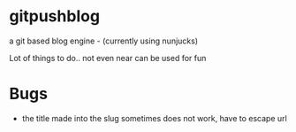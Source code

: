 # gitpushblog
a git based blog engine - (currently using nunjucks)

Lot of things to do.. not even near can be used for fun

# Bugs
- the title made into the slug sometimes does not work, have to escape url
